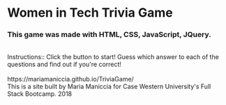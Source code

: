 <h1>Women in Tech Trivia Game</h1>

<h3>This game was made with HTML, CSS, JavaScript, JQuery.</h3>
<br>
Instructions::
Click the button to start! Guess which answer to each of the questions and find out if you're correct!
<br>
<br>
https://mariamaniccia.github.io/TriviaGame/
<br>
This is a site built by Maria Maniccia for Case Western University's Full Stack Bootcamp. 2018

